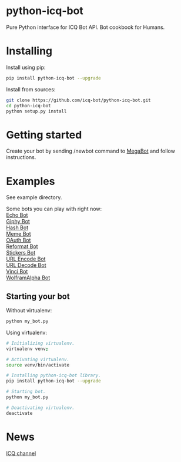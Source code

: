 # python-icq-bot

Pure Python interface for ICQ Bot API. Bot cookbook for Humans.

# Installing

Install using pip:
```bash
pip install python-icq-bot --upgrade
```

Install from sources:
```bash
git clone https://github.com/icq-bot/python-icq-bot.git
cd python-icq-bot
python setup.py install
```

# Getting started

Create your bot by sending /newbot command to <a href="https://icq.com/people/70001">MegaBot</a> and follow instructions.

# Examples

See example directory.

Some bots you can play with right now:<br>
<a href="https://icq.com/725223851">Echo Bot</a><br>
<a href="https://icq.com/729805850">Giphy Bot</a><br>
<a href="https://icq.com/720507564">Hash Bot</a><br>
<a href="https://icq.com/70003">Meme Bot</a><br>
<a href="https://icq.com/721765058">OAuth Bot</a><br>
<a href="https://icq.com/720020179">Reformat Bot</a><br>
<a href="https://icq.com/100500">Stickers Bot</a><br>
<a href="https://icq.com/724894572">URL Encode Bot</a><br>
<a href="https://icq.com/728777874">URL Decode Bot</a><br>
<a href="https://icq.com/720953874">Vinci Bot</a><br>
<a href="https://icq.com/729775354">WolframAlpha Bot</a><br>

## Starting your bot

Without virtualenv:
```bash
python my_bot.py
```

Using virtualenv:
```bash
# Initializing virtualenv.
virtualenv venv;

# Activating virtualenv.
source venv/bin/activate

# Installing python-icq-bot library.
pip install python-icq-bot --upgrade

# Starting bot.
python my_bot.py

# Deactivating virtualenv.
deactivate
```

# News

<a href="https://icq.com/chat/python-icq-bot">ICQ channel</a>
